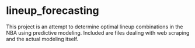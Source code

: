 # lineup_forecasting

This project is an attempt to determine optimal lineup combinations in the NBA using predictive modeling.  Included are files dealing with web scraping and the actual modeling itself.

